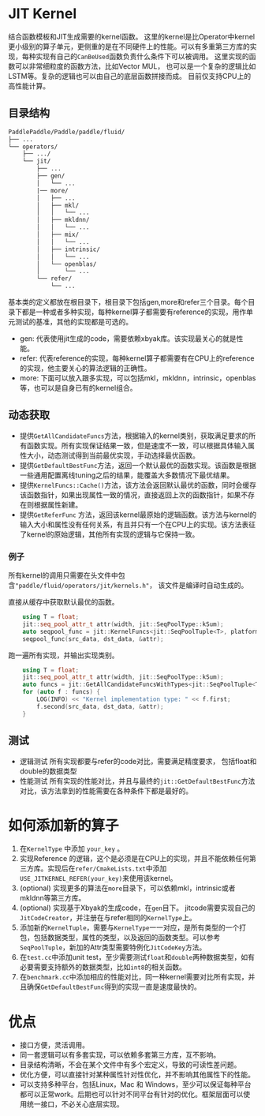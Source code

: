 # JIT Kernel

结合函数模板和JIT生成需要的kernel函数。
这里的kernel是比Operator中kernel更小级别的算子单元，更侧重的是在不同硬件上的性能。可以有多重第三方库的实现，每种实现有自己的`CanBeUsed`函数负责什么条件下可以被调用。
这里实现的函数可以非常细粒度的函数方法，比如Vector MUL， 也可以是一个复杂的逻辑比如LSTM等。复杂的逻辑也可以由自己的底层函数拼接而成。
目前仅支持CPU上的高性能计算。

## 目录结构

```txt
PaddlePaddle/Paddle/paddle/fluid/
├── ...
└── operators/
    ├── .../
    └── jit/
        ├── ...
        ├── gen/
        │   └── ...
        |── more/
        │   ├── ...
        │   ├── mkl/
        │   │   └── ...
        │   ├── mkldnn/
        │   │   └── ...
        │   ├── mix/
        │   │   └── ...
        │   ├── intrinsic/
        │   │   └── ...
        │   └── openblas/
        │       └── ...
        └── refer/
            └── ...
```

基本类的定义都放在根目录下，根目录下包括gen,more和refer三个目录。每个目录下都是一种或者多种实现，每种kernel算子都需要有reference的实现，用作单元测试的基准，其他的实现都是可选的。
- gen: 代表使用jit生成的code，需要依赖xbyak库。该实现最关心的就是性能。
- refer: 代表reference的实现，每种kernel算子都需要有在CPU上的reference的实现，他主要关心的算法逻辑的正确性。
- more: 下面可以放入跟多实现，可以包括mkl，mkldnn，intrinsic，openblas等，也可以是自身已有的kernel组合。

## 动态获取

- 提供`GetAllCandidateFuncs`方法，根据输入的kernel类别，获取满足要求的所有函数实现。所有实现保证结果一致，但是速度不一致，可以根据具体输入属性大小，动态测试得到当前最优实现，手动选择最优函数。
- 提供`GetDefaultBestFunc`方法，返回一个默认最优的函数实现。该函数是根据一些通用配置离线tuning之后的结果，能覆盖大多数情况下最优结果。
- 提供`KernelFuncs::Cache()`方法，该方法会返回默认最优的函数，同时会缓存该函数指针，如果出现属性一致的情况，直接返回上次的函数指针，如果不存在则根据属性新建。
- 提供`GetReferFunc` 方法，返回该kernel最原始的逻辑函数。该方法与kernel的输入大小和属性没有任何关系，有且并只有一个在CPU上的实现。该方法表征了kernel的原始逻辑，其他所有实现的逻辑与它保持一致。

### 例子

所有kernel的调用只需要在头文件中包含`"paddle/fluid/operators/jit/kernels.h"`， 该文件是编译时自动生成的。

直接从缓存中获取默认最优的函数。

```cpp
    using T = float;
    jit::seq_pool_attr_t attr(width, jit::SeqPoolType::kSum);
    auto seqpool_func = jit::KernelFuncs<jit::SeqPoolTuple<T>, platform::CPUPlace>::Cache().At(attr);
    seqpool_func(src_data, dst_data, &attr);
```

跑一遍所有实现，并输出实现类别。

```cpp
    using T = float;
    jit::seq_pool_attr_t attr(width, jit::SeqPoolType::kSum);
    auto funcs = jit::GetAllCandidateFuncsWithTypes<jit::SeqPoolTuple<T>, platform::CPUPlace>(attr);
    for (auto f : funcs) {
        LOG(INFO) << "Kernel implementation type: " << f.first;
        f.second(src_data, dst_data, &attr);
    }
```

## 测试

- 逻辑测试
    所有实现都要与refer的code对比，需要满足精度要求， 包括float和double的数据类型
- 性能测试
    所有实现的性能对比，并且与最终的`jit::GetDefaultBestFunc`方法对比，该方法拿到的性能需要在各种条件下都是最好的。

# 如何添加新的算子

1. 在`KernelType` 中添加 `your_key` 。
2. 实现Reference 的逻辑，这个是必须是在CPU上的实现，并且不能依赖任何第三方库。实现后在`refer/CmakeLists.txt`中添加`USE_JITKERNEL_REFER(your_key)`来使用该kernel。
3. (optional) 实现更多的算法在`more`目录下，可以依赖mkl，intrinsic或者mkldnn等第三方库。
4. (optional) 实现基于Xbyak的生成code，在`gen`目下。 jitcode需要实现自己的`JitCodeCreator`，并注册在与refer相同的`KernelType`上。
5. 添加新的`KernelTuple`，需要与`KernelType`一一对应，是所有类型的一个打包，包括数据类型，属性的类型，以及返回的函数类型。可以参考`SeqPoolTuple`，新加的Attr类型需要特例化`JitCodeKey`方法。
6. 在`test.cc`中添加unit test，至少需要测试`float`和`double`两种数据类型，如有必要需要支持额外的数据类型，比如`int8`的相关函数。
7. 在`benchmark.cc`中添加相应的性能对比，同一种kernel需要对比所有实现，并且确保`GetDefaultBestFunc`得到的实现一直是速度最快的。

# 优点
- 接口方便，灵活调用。
- 同一套逻辑可以有多套实现，可以依赖多套第三方库，互不影响。
- 目录结构清晰，不会在某个文件中有多个宏定义，导致的可读性差问题。
- 优化方便，可以直接针对某种属性针对性优化，并不影响其他属性下的性能。
- 可以支持多种平台，包括Linux，Mac 和 Windows，至少可以保证每种平台都可以正常work。后期也可以针对不同平台有针对的优化。框架层面可以使用统一接口，不必关心底层实现。
